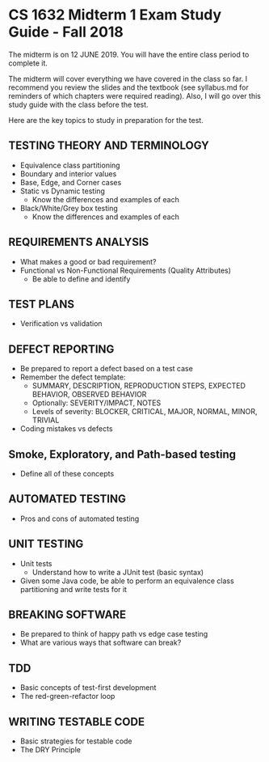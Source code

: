 # CS 1632 Midterm 1 Exam Study Guide - Fall 2018

The midterm is on 12 JUNE 2019.  You will have the entire class period to complete it.

The midterm will cover everything we have covered in the class so far.  I recommend you review the slides and the textbook (see syllabus.md for reminders of which chapters were required reading). Also, I will go over this study guide with the class before the test.

Here are the key topics to study in preparation for the test.

## TESTING THEORY AND TERMINOLOGY
* Equivalence class partitioning
* Boundary and interior values
* Base, Edge, and Corner cases
* Static vs Dynamic testing
  * Know the differences and examples of each
* Black/White/Grey box testing
  * Know the differences and examples of each

## REQUIREMENTS ANALYSIS
* What makes a good or bad requirement?
* Functional vs Non-Functional Requirements  (Quality Attributes)
  * Be able to define and identify

## TEST PLANS
* Verification vs validation

## DEFECT REPORTING
* Be prepared to report a defect based on a test case
* Remember the defect template:
  * SUMMARY, DESCRIPTION, REPRODUCTION STEPS, EXPECTED BEHAVIOR, OBSERVED BEHAVIOR
  * Optionally: SEVERITY/IMPACT, NOTES
  * Levels of severity: BLOCKER, CRITICAL, MAJOR, NORMAL, MINOR, TRIVIAL
* Coding mistakes vs defects

## Smoke, Exploratory, and Path-based testing
* Define all of these concepts

## AUTOMATED TESTING
* Pros and cons of automated testing

## UNIT TESTING
* Unit tests
  * Understand how to write a JUnit test (basic syntax)
* Given some Java code, be able to perform an equivalence class partitioning and write tests for it

## BREAKING SOFTWARE
* Be prepared to think of happy path vs edge case testing
* What are various ways that software can break?

## TDD
* Basic concepts of test-first development
* The red-green-refactor loop

## WRITING TESTABLE CODE
* Basic strategies for testable code
* The DRY Principle
